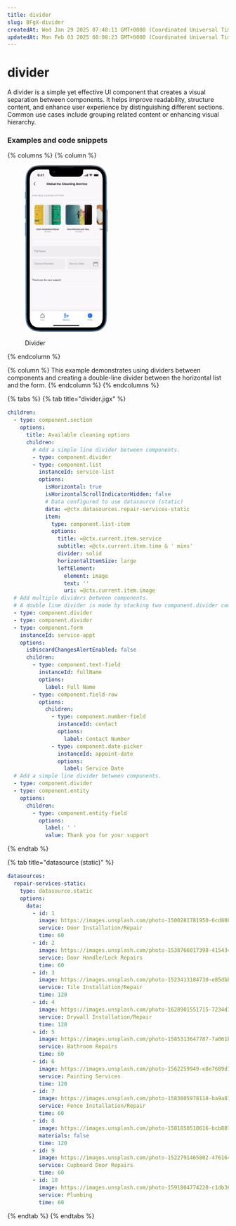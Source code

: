 ```yaml
---
title: divider
slug: BFgX-divider
createdAt: Wed Jan 29 2025 07:48:11 GMT+0000 (Coordinated Universal Time)
updatedAt: Mon Feb 03 2025 08:08:23 GMT+0000 (Coordinated Universal Time)
---
```


# divider

A divider is a simple yet effective UI component that creates a visual separation between components. It helps improve readability, structure content, and enhance user experience by distinguishing different sections. Common use cases include grouping related content or enhancing visual hierarchy.

### Examples and code snippets

{% columns %}
{% column %}
<figure><img src="../../.gitbook/assets/CC-divider.png" alt="Divider" width="188"><figcaption><p>Divider</p></figcaption></figure>
{% endcolumn %}

{% column %}
This example demonstrates using dividers between components and creating a double-line divider between the horizontal list and the form.
{% endcolumn %}
{% endcolumns %}

{% tabs %}
{% tab title="divider.jigx" %}
```yaml
children:
  - type: component.section
    options:
      title: Available cleaning options
      children:
        # Add a simple line divider between components.      
        - type: component.divider
        - type: component.list
          instanceId: service-list
          options:
            isHorizontal: true
            isHorizontalScrollIndicatorHidden: false
            # Data configured to use datasource (static) 
            data: =@ctx.datasources.repair-services-static
            item: 
              type: component.list-item
              options:
                title: =@ctx.current.item.service
                subtitle: =@ctx.current.item.time & ' mins'
                divider: solid
                horizontalItemSize: large
                leftElement: 
                  element: image
                  text: ''
                  uri: =@ctx.current.item.image
  # Add multiple dividers between components.
  # A double line divider is made by stacking two component.divider components.                 
  - type: component.divider
  - type: component.divider
  - type: component.form
    instanceId: service-appt
    options:
      isDiscardChangesAlertEnabled: false
      children:
        - type: component.text-field
          instanceId: fullName
          options:
            label: Full Name
        - type: component.field-row
          options:
            children:
              - type: component.number-field
                instanceId: contact
                options:
                  label: Contact Number
              - type: component.date-picker
                instanceId: appoint-date
                options:
                  label: Service Date
  # Add a simple line divider between components.                   
  - type: component.divider
  - type: component.entity
    options:
      children:
        - type: component.entity-field
          options:
            label: ' '
            value: Thank you for your support
```
{% endtab %}

{% tab title="datasource (static)" %}
```yaml
datasources:
  repair-services-static:
    type: datasource.static
    options:
      data:
        - id: 1
          image: https://images.unsplash.com/photo-1500281781950-6cd80847ebcd?ixlib=rb-1.2.1&ixid=MnwxMjA3fDB8MHxwaG90by1wYWdlfHx8fGVufDB8fHx8&auto=format&fit=crop&w=1469&q=80
          service: Door Installation/Repair
          time: 60
        - id: 2
          image: https://images.unsplash.com/photo-1538766017398-415434a31a5b?ixlib=rb-1.2.1&ixid=MnwxMjA3fDB8MHxwaG90by1wYWdlfHx8fGVufDB8fHx8&auto=format&fit=crop&w=1470&q=80
          service: Door Handle/Lock Repairs
          time: 60        
        - id: 3
          image: https://images.unsplash.com/photo-1523413184730-e85dbbd04aba?ixlib=rb-1.2.1&ixid=MnwxMjA3fDB8MHxwaG90by1wYWdlfHx8fGVufDB8fHx8&auto=format&fit=crop&w=687&q=80
          service: Tile Installation/Repair
          time: 120
        - id: 4
          image: https://images.unsplash.com/photo-1628901551715-7234d14fb7a0?ixlib=rb-1.2.1&ixid=MnwxMjA3fDB8MHxwaG90by1wYWdlfHx8fGVufDB8fHx8&auto=format&fit=crop&w=1470&q=80
          service: Drywall Installation/Repair
          time: 120
        - id: 5
          image: https://images.unsplash.com/photo-1585313647787-7a061b5a85a6?ixlib=rb-1.2.1&ixid=MnwxMjA3fDB8MHxwaG90by1wYWdlfHx8fGVufDB8fHx8&auto=format&fit=crop&w=1423&q=80
          service: Bathroom Repairs
          time: 60
        - id: 6
          image: https://images.unsplash.com/photo-1562259949-e8e7689d7828?ixlib=rb-1.2.1&ixid=MnwxMjA3fDB8MHxwaG90by1wYWdlfHx8fGVufDB8fHx8&auto=format&fit=crop&w=1431&q=80
          service: Painting Services
          time: 120
        - id: 7
          image: https://images.unsplash.com/photo-1583805978118-ba9a81ac1399?ixlib=rb-1.2.1&ixid=MnwxMjA3fDB8MHxwaG90by1wYWdlfHx8fGVufDB8fHx8&auto=format&fit=crop&w=1470&q=80
          service: Fence Installation/Repair
          time: 60
        - id: 8
          image: https://images.unsplash.com/photo-1581850518616-bcb8077a2336?ixlib=rb-1.2.1&ixid=MnwxMjA3fDB8MHxwaG90by1wYWdlfHx8fGVufDB8fHx8&auto=format&fit=crop&w=1470&q=80
          materials: false
          time: 120
        - id: 9
          image: https://images.unsplash.com/photo-1522791465802-47616431a4cf?ixlib=rb-1.2.1&ixid=MnwxMjA3fDB8MHxwaG90by1wYWdlfHx8fGVufDB8fHx8&auto=format&fit=crop&w=1451&q=80
          service: Cupboard Door Repairs
          time: 60
        - id: 10
          image: https://images.unsplash.com/photo-1591804774220-c1db3673d05b?ixlib=rb-1.2.1&ixid=MnwxMjA3fDB8MHxwaG90by1wYWdlfHx8fGVufDB8fHx8&auto=format&fit=crop&w=1074&q=80
          service: Plumbing
          time: 60
```
{% endtab %}
{% endtabs %}
